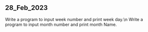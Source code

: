 28_Feb_2023
-------------------------------
Write a program to input week number and print week day.\n
Write a program to input month number and print month Name.
